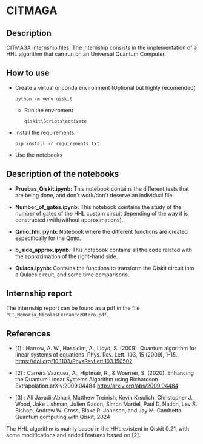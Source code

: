 # CITMAGA
## Description
CITMAGA internship files. The internship consists in the implementation of a HHL algorithm that can run on an Universal Quantum Computer.

## How to use
- Create a virtual or conda environment (Optional but highly recomended)
  ```
  python -m venv qiskit
  ```
  - Run the enviroment
    ```
    qiskit\Scripts\activate
    ```

- Install the requirements:
  ```
  pip install -r requirements.txt
  ```

- Use the notebooks

## Description of the notebooks

- **Pruebas_Qiskit.ipynb:** This notebook contains the different tests that are being done, and don't work/don't deserve an individual file.

- **Number_of_gates.ipynb:** This notebook cointains the study of the number of gates of the HHL custom circuit depending of the way it is constructed (with/without approximations).

- **Qmio_hhl.ipynb:** Notebook where the different functions are created especifically for the Qmio.

- **b_side_approx.ipynb:** This notebook contains all the code related with the approximation of the right-hand side.

- **Qulacs.ipynb:** Contains the functions to transform the Qiskit circuit into a Qulacs circuit, and some time comparisons.

## Internship report

The internship report can be found as a pdf in the file `PEI_Memoria_NicolasFernandezOtero.pdf`.

## References

- [1] : Harrow, A. W., Hassidim, A., Lloyd, S. (2009). Quantum algorithm for linear systems of equations. Phys. Rev. Lett. 103, 15 (2009), 1–15. <https://doi.org/10.1103/PhysRevLett.103.150502>

- [2] : Carrera Vazquez, A., Hiptmair, R., & Woerner, S. (2020). Enhancing the Quantum Linear Systems Algorithm using Richardson Extrapolation.arXiv:2009.04484 <http://arxiv.org/abs/2009.04484>`

- [3] : Ali Javadi-Abhari, Matthew Treinish, Kevin Krsulich, Christopher J. Wood, Jake Lishman, Julien Gacon, Simon Martiel, Paul D. Nation, Lev S. Bishop, Andrew W. Cross, Blake R. Johnson, and Jay M. Gambetta. Quantum computing with Qiskit, 2024

The HHL algorithm is mainly based in the HHL existent in Qiskit 0.21, with some modifications and added features based on [2].

